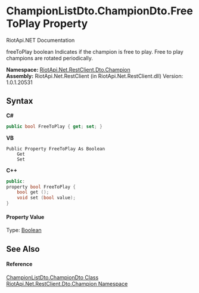 # ChampionListDto.ChampionDto.FreeToPlay Property 
RiotApi.NET Documentation 

freeToPlay boolean Indicates if the champion is free to play. Free to play champions are rotated periodically.

**Namespace:**&nbsp;<a href="9d38b97f-3a23-79de-16cd-679cb0b39f3d">RiotApi.Net.RestClient.Dto.Champion</a><br />**Assembly:**&nbsp;RiotApi.Net.RestClient (in RiotApi.Net.RestClient.dll) Version: 1.0.1.20531

## Syntax

**C#**<br />
``` C#
public bool FreeToPlay { get; set; }
```

**VB**<br />
``` VB
Public Property FreeToPlay As Boolean
	Get
	Set
```

**C++**<br />
``` C++
public:
property bool FreeToPlay {
	bool get ();
	void set (bool value);
}
```


#### Property Value
Type: <a href="http://msdn2.microsoft.com/en-us/library/a28wyd50" target="_blank">Boolean</a>

## See Also


#### Reference
<a href="82e37ba6-8d47-1fd3-d42b-04a7dbb570b6">ChampionListDto.ChampionDto Class</a><br /><a href="9d38b97f-3a23-79de-16cd-679cb0b39f3d">RiotApi.Net.RestClient.Dto.Champion Namespace</a><br />